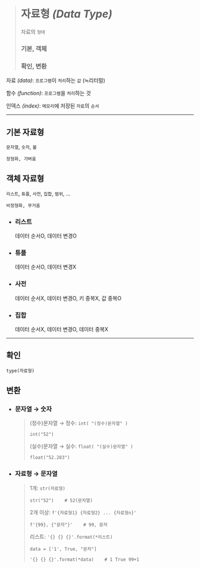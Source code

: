 ># 자료형 *(Data Type)*
>자료의 `형태`
>
>### 기본, 객체 
>### 확인, 변환
자료 *(data)*: `프로그램`이 `처리`하는 `값` (≒리터럴)

함수 *(function)*: `프로그램`을 `처리`하는 것

인덱스 *(index)*: `메모리`에 저장된 `자료`의 `순서`

---

## 기본 자료형
`문자열`, `숫자`, `불`
```angular2html
정형화, 가벼움
```

## 객체 자료형
`리스트`, `튜플`, `사전`, `집합`, `범위`, ...
```angular2html
비정형화, 무거움
```

+ ### 리스트
  데이터 순서O, 데이터 변경O

+ ### 튜플
  데이터 순서O, 데이터 변경X

+ ### 사전
  데이터 순서X, 데이터 변경O, 키 중복X, 값 중복O

+ ### 집합
  데이터 순서X, 데이터 변경O, 데이터 중복X



---

## 확인
`type(자료형)`


## 변환

+ ### 문자열 → 숫자
  >(정수)문자열 → 정수: `int( "(정수)문자열" )`
  >```
  >int("52")
  >```
  >
  >(실수)문자열 → 실수: `float( "(실수)문자열" )`
  >```
  >float("52.283")
  >```
  
+ ### 자료형 → 문자열
  >1개: `str(자료형)`
  >```
  >str("52")    # 52(문자열)
  >```
  >
  >2개 이상: `f'{자료형1} {자료형2} ... {자료형n}'`
  >```
  >f'{99}, {"문자"}'    # 99, 문자
  >```
  >
  >리스트: `'{} {} {}'.format(*리스트)`
  >```
  >data = ['1', True, "문자"]
  >
  >'{} {} {}'.format(*data)    # 1 True 99+1
  >```